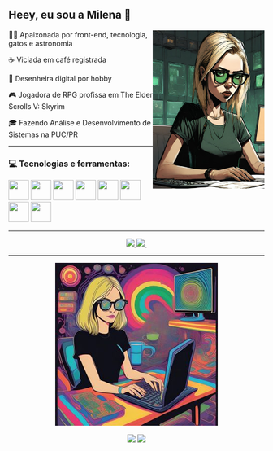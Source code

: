 ## Heey, eu sou a Milena 👋

<div>
    <img src="img/desenho-perfil.jpg" alt="Ilustração da Milena" align="right" width="220px" />	
</div>

👩‍💻 Apaixonada por front-end, tecnologia, gatos e astronomia

☕ Viciada em café registrada

🎨 Desenheira digital por hobby

🎮 Jogadora de RPG profissa em The Elder Scrolls V: Skyrim

🎓 Fazendo Análise e Desenvolvimento de Sistemas na PUC/PR

---

### 💻 Tecnologias e ferramentas: 
<img src="https://cdn.jsdelivr.net/gh/devicons/devicon/icons/html5/html5-original.svg" width="40" height="40"/> <img src="https://cdn.jsdelivr.net/gh/devicons/devicon/icons/css3/css3-original.svg" width="40" height="40"/> <img src="https://cdn.jsdelivr.net/gh/devicons/devicon/icons/javascript/javascript-original.svg" width="40" height="40" /> <img src="https://cdn.jsdelivr.net/gh/devicons/devicon/icons/react/react-original.svg" width="40" height="40"/> <img src="https://cdn.jsdelivr.net/gh/devicons/devicon/icons/nodejs/nodejs-original.svg" width="40" height="40"/>
<img src="https://cdn.jsdelivr.net/gh/devicons/devicon/icons/bootstrap/bootstrap-plain.svg" width="40" height="40"/> 
<img src="https://cdn.jsdelivr.net/gh/devicons/devicon/icons/git/git-original.svg" width="40" height="40"/> <img src="https://cdn.jsdelivr.net/gh/devicons/devicon/icons/github/github-original.svg" width="40" height="40"/> 

-----

<div align="center">
	<a href="https://github.com/miistrass">
	<img height="180em" src="https://github-readme-stats.vercel.app/api?username=miistrass&show_icons=true&theme=dracula&include_all_commits=true&count_private=true"/>
	<img height="180em" src="https://github-readme-stats.vercel.app/api/top-langs/?username=miistrass&layout=compact&langs_count=7&theme=dracula"/>
	<img />
</div>

-----

<p align="center">
	<img width="320" height="320" src="/img/psico-mi.jpg" alt="Ilustração psicodélica da Milena">
</p>

<div align="center">
	<a href="https://instagram.com/miistrass" target="_blank"><img src="https://img.shields.io/badge/-Instagram-%23E4405F?style=for-the-badge&logo=instagram&logoColor=white" target="_blank"></a>
	<a href="https://www.linkedin.com/in/milena-strassburger" target="_blank"><img src="https://img.shields.io/badge/-LinkedIn-%230077B5?style=for-the-badge&logo=linkedin&logoColor=white" target="_blank"></a>
</div>

